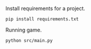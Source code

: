 
Install requirements for a project.

    pip install requirements.txt

Running game.

    python src/main.py